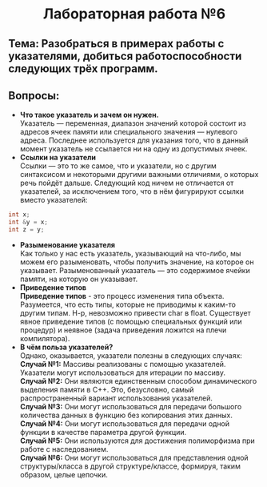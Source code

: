  # <center>Лабораторная работа №6
 ## Тема: Разобраться в примерах работы с указателями, добиться работоспособности следующих трёх программ.  
 ## Вопросы:  
 * **Что такое указатель и зачем он нужен.**  
 Указатель — переменная, диапазон значений которой состоит из адресов ячеек памяти или специального значения — нулевого адреса. Последнее используется для указания того, что в данный момент указатель не ссылается ни на одну из допустимых ячеек.   
 * **Ссылки на указатели**  
	Ссылки — это то же самое, что и указатели, но с другим синтаксисом и некоторыми другими важными отличиями, о которых речь пойдёт дальше. Следующий код ничем не отличается от указателей, за исключением того, что в нём фигурируют ссылки вместо указателей:  
```c++
int x;
int &y = x;
int z = y;
```  
* **Разыменование указателя**  
 Как только у нас есть указатель, указывающий на что-либо, мы можем его разыменовать, чтобы получить значение, на которое он указывает. Разыменованный указатель — это содержимое ячейки памяти, на которую он указывает. 
* **Приведение типов**   
**Приведение типов** - это процесс изменения типа объекта. Разумеется, что есть типы, которые не приводимы к каким-то другим типам. Н-р, невозможно привести char в float.
Существует явное приведение типов (с помощью специальных функций или процедур) и неявное (задача приведения ложится на плечи компилятора). 
* **В чём польза указателей?**  
Однако, оказывается, указатели полезны в следующих случаях:  
**Случай №1:** Массивы реализованы с помощью указателей. Указатели могут использоваться для итерации по массиву.  
**Случай №2:** Они являются единственным способом динамического выделения памяти в C++. Это, безусловно, самый распространенный вариант использования указателей.  
**Случай №3:** Они могут использоваться для передачи большого количества данных в функцию без копирования этих данных.  
**Случай №4:** Они могут использоваться для передачи одной функции в качестве параметра другой функции.  
**Случай №5:** Они используются для достижения полиморфизма при работе с наследованием.  
**Случай №6:** Они могут использоваться для представления одной структуры/класса в другой структуре/классе, формируя, таким образом, целые цепочки.  
